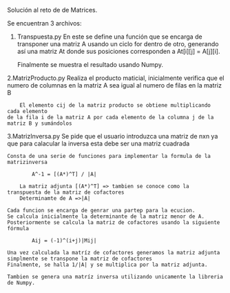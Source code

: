 Solución al reto de de Matrices.

Se encuentran 3 archivos:

1. Transpuesta.py 
	En este se define una función que se encarga de transponer una matriz A
	usando un ciclo for dentro de otro, generando así una matriz At donde sus
	posiciones corresponden a At[i][j] = A[j][i].
	
	Finalmente se muestra el resultado usando Numpy.

2.MatrizProducto.py
	Realiza el producto maticial, inicialmente verifica que
        el numero de columnas en la matriz A sea igual
        al numero de filas en la matriz B
        
        El elemento cij de la matriz producto se obtiene multiplicando cada elemento
	de la fila i de la matriz A por cada elemento de la columna j de la matriz B y sumándolos

3.MatrizInversa.py
	Se pide que el usuario introduzca una matriz de nxn 
	ya que para calacular la inversa esta debe ser una matriz cuadrada

	Consta de una serie de funciones para implementar la formula de la matrizinversa
	
			A^-1 = [(A*)^T] / |A|
			
		La matriz adjunta [(A*)^T] => tambien se conoce como la transpuesta de la matriz de cofactores
		Determinamte de A =>|A| 

	Cada funcion se encarga de genrar una partep para la ecucion.
	Se calcula inicialmente la determinante de la matriz menor de A.
	Posteriormente se calcula la matriz de cofactores usando la siguiente fórmula
	
			Aij = (-1)^(i+j)|Mij|

	Una vez calculada la matríz de cofactores generamos la matriz adjunta 
	simplmente se transpone la matriz de cofactores
	Finalmente, se halla 1/|A| y se multiplica por la matriz adjunta.

	Tambien se genera una matríz inversa utilizando unicamente la libreria de Numpy.
	